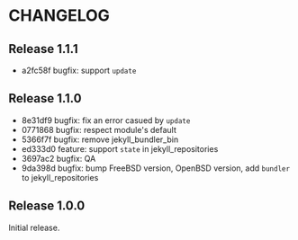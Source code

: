 # CHANGELOG

## Release 1.1.1

* a2fc58f bugfix: support `update`

## Release 1.1.0

* 8e31df9 bugfix: fix an error casued by `update`
* 0771868 bugfix: respect module's default
* 5366f7f bugfix: remove jekyll_bundler_bin
* ed333d0 feature: support `state` in jekyll_repositories
* 3697ac2 bugfix: QA
* 9da398d bugfix: bump FreeBSD version, OpenBSD version, add `bundler` to jekyll_repositories

## Release 1.0.0

Initial release.
